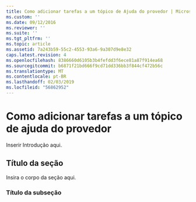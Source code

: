 ```yaml
---
title: Como adicionar tarefas a um tópico de Ajuda do provedor | Microsoft Docs
ms.custom: ''
ms.date: 09/12/2016
ms.reviewer: ''
ms.suite: ''
ms.tgt_pltfrm: ''
ms.topic: article
ms.assetid: 7a243b59-55c2-4553-93a6-9a307d9e8e32
caps.latest.revision: 4
ms.openlocfilehash: 8386660d6105b3b4fefdd3f6ece81a87f914ea68
ms.sourcegitcommit: b6871f21bd666f9cd71dd336bb3f844cf472b56c
ms.translationtype: MT
ms.contentlocale: pt-BR
ms.lasthandoff: 02/03/2019
ms.locfileid: "56862952"
---
```

# <a name="how-to-add-tasks-to-a-provider-help-topic"></a>Como adicionar tarefas a um tópico de ajuda do provedor

Inserir Introdução aqui.

## <a name="section-heading"></a>Título da seção

 Insira o corpo da seção aqui.

### <a name="subsection-heading"></a>Título da subseção
